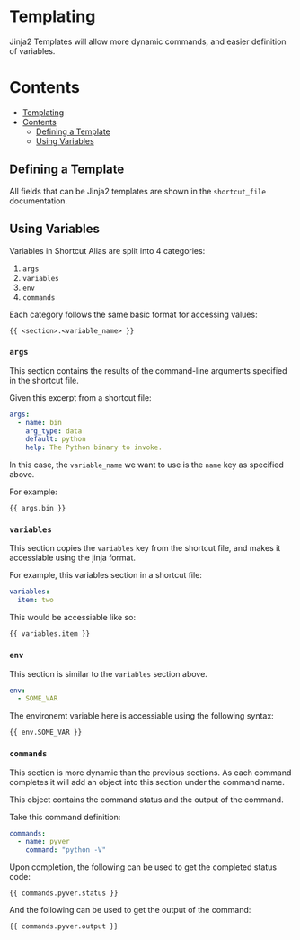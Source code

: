 # Templating

Jinja2 Templates will allow more dynamic commands, and easier definition of variables. 

# Contents
- [Templating](#templating)
- [Contents](#contents)
  - [Defining a Template](#defining-a-template)
  - [Using Variables](#using-variables)

## Defining a Template

All fields that can be Jinja2 templates are shown in the `shortcut_file` documentation.

## Using Variables

Variables in Shortcut Alias are split into 4 categories:

1. `args`
2. `variables`
3. `env`
4. `commands`

Each category follows the same basic format for accessing values:

```jinja
{{ <section>.<variable_name> }}
```

### `args`

This section contains the results of the command-line arguments specified in the shortcut file. 

Given this excerpt from a shortcut file:

```yaml
args:
  - name: bin
    arg_type: data
    default: python
    help: The Python binary to invoke.
```

In this case, the `variable_name` we want to use is the `name` key as specified above.

For example:

```jinja
{{ args.bin }}
```

### `variables`

This section copies the `variables` key from the shortcut file, and makes it accessiable using the jinja format. 

For example, this variables section in a shortcut file:

```yaml
variables:
  item: two
```

This would be accessiable like so:

```jinja
{{ variables.item }}
```

### `env`

This section is similar to the `variables` section above.

```yaml
env:
  - SOME_VAR
```

The environemt variable here is accessiable using the following syntax:

```jinja
{{ env.SOME_VAR }}
```

### `commands`

This section is more dynamic than the previous sections. As each command completes it will add an object into this section under the command name.

This object contains the command status and the output of the command. 

Take this command definition:

```yaml
commands:
  - name: pyver
    command: "python -V"
```

Upon completion, the following can be used to get the completed status code:

```jinja
{{ commands.pyver.status }}
```

And the following can be used to get the output of the command:


```jinja
{{ commands.pyver.output }}
```